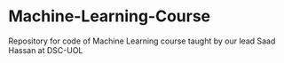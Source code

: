 # Machine-Learning-Course
Repository for code of Machine Learning course taught by our lead Saad Hassan at DSC-UOL

